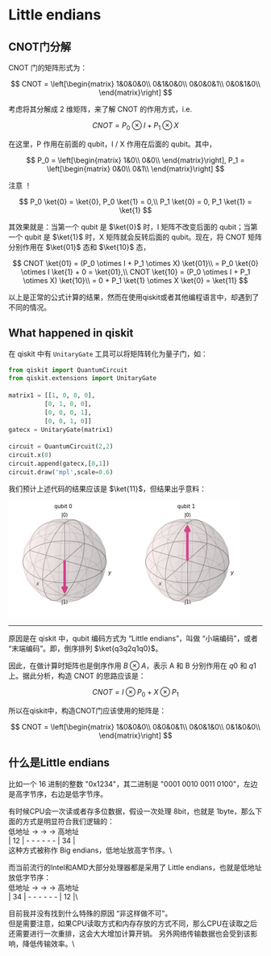 # Little endians
## CNOT门分解

CNOT 门的矩阵形式为：

$$
CNOT = \left[\begin{matrix}
1&0&0&0\\
0&1&0&0\\
0&0&0&1\\
0&0&1&0\\
\end{matrix}\right]
$$

考虑将其分解成 2 维矩阵，来了解 CNOT 的作用方式，i.e.

$$
CNOT = P_0 \otimes I + P_1 \otimes X
$$

在这里，P 作用在前面的 qubit，I / X 作用在后面的 qubit。其中，

$$
P_0 = \left[\begin{matrix}
1&0\\
0&0\\
\end{matrix}\right],
P_1 = \left[\begin{matrix}
0&0\\
0&1\\
\end{matrix}\right]
$$

注意 ！

$$
P_0 \ket{0} = \ket{0}, P_0 \ket{1} = 0,\\
P_1 \ket{0} = 0, P_1 \ket{1} = \ket{1}
$$

其效果就是：当第一个 qubit 是 $\ket{0}$ 时，I 矩阵不改变后面的 qubit；当第一个 qubit 是 $\ket{1}$ 时，X 矩阵就会反转后面的 qubit。现在，将 CNOT 矩阵分别作用在 $\ket{01}$ 态和 $\ket{10}$ 态，

$$
CNOT \ket{01} = 
(P_0 \otimes I + P_1 \otimes X) \ket{01}\\
= P_0 \ket{0} \otimes I \ket{1} + 0 = \ket{01},\\
CNOT \ket{10} = 
(P_0 \otimes I + P_1 \otimes X) \ket{10}\\
= 0 + P_1 \ket{1} \otimes X \ket{0} = \ket{11}
$$

以上是正常的公式计算的结果，然而在使用qiskit或者其他编程语言中，却遇到了不同的情况。


## What happened in qiskit

在 qiskit 中有 `UnitaryGate` 工具可以将矩阵转化为量子门，如：
```python
from qiskit import QuantumCircuit
from qiskit.extensions import UnitaryGate

matrix1 = [[1, 0, 0, 0],
          [0, 1, 0, 0],
          [0, 0, 0, 1],
          [0, 0, 1, 0]]
gatecx = UnitaryGate(matrix1)

circuit = QuantumCircuit(2,2)
circuit.x(0)
circuit.append(gatecx,[0,1])
circuit.draw('mpl',scale=0.6)
```

我们预计上述代码的结果应该是 $\ket{11}$，但结果出乎意料：

![the result using a created cxgate](_static/test-cxgate.png "test-cxgate")

---
原因是在 qiskit 中，qubit 编码方式为 “Little endians”，叫做 “小端编码”，或者 “末端编码”。即，倒序排列 $\ket{q3q2q1q0}$。

因此，在做计算时矩阵也是倒序作用 $B \otimes A$，表示 A 和 B 分别作用在 $q0$ 和 $q1$ 上。据此分析，构造 CNOT 的思路应该是：

$$
CNOT = I \otimes P_0 + X \otimes P_1
$$

所以在qiskit中，构造CNOT门应该使用的矩阵是：

$$
CNOT = \left[\begin{matrix}
1&0&0&0\\
0&0&0&1\\
0&0&1&0\\
0&1&0&0\\
\end{matrix}\right]
$$


## 什么是Little endians

比如一个 16 进制的整数 "0x1234"，其二进制是 "0001 0010 0011 0100"，左边是高字节序，右边是低字节序。

有时候CPU会一次读或者存多位数据，假设一次处理 8bit，也就是 1byte，那么下面的方式是明显符合我们逻辑的：\
低地址 → → → 高地址\
| 12 | - - - - - - | 34 |\
这种方式被称作 Big endians，低地址放高字节序。\

而当前流行的Intel和AMD大部分处理器都是采用了 Little endians，也就是低地址放低字节序：\
低地址 → → → 高地址\
| 34 | - - - - - - | 12 |\

目前我并没有找到什么特殊的原因 “非这样做不可”。\
但是需要注意，如果CPU读取方式和内存存放的方式不同，那么CPU在读取之后还需要进行一次重排，这会大大增加计算开销。
另外网络传输数据也会受到该影响，降低传输效率。\